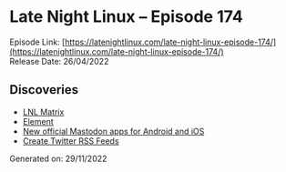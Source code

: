# Late Night Linux – Episode 174
Episode Link: [https://latenightlinux.com/late-night-linux-episode-174/](https://latenightlinux.com/late-night-linux-episode-174/)  
Release Date: 26/04/2022
## Discoveries
* [LNL Matrix](https://matrix.to/#/%23LateNightLinux:matrix.org)
* [Element](https://element.io/)
* [New official Mastodon apps for Android and iOS](https://play.google.com/store/apps/details?id=org.joinmastodon.android)
* [Create Twitter RSS Feeds](https://rss.app/rss-feed/create-twitter-rss-feed)

Generated on: 29/11/2022